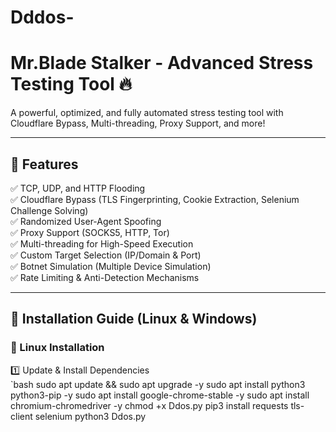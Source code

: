 # Dddos- 
# Mr.Blade Stalker - Advanced Stress Testing Tool 🔥

A powerful, optimized, and fully automated stress testing tool with Cloudflare Bypass, Multi-threading, Proxy Support, and more!


---

## 🔹 Features
✅ TCP, UDP, and HTTP Flooding  
✅ Cloudflare Bypass (TLS Fingerprinting, Cookie Extraction, Selenium Challenge Solving)  
✅ Randomized User-Agent Spoofing  
✅ Proxy Support (SOCKS5, HTTP, Tor)  
✅ Multi-threading for High-Speed Execution  
✅ Custom Target Selection (IP/Domain & Port)  
✅ Botnet Simulation (Multiple Device Simulation)  
✅ Rate Limiting & Anti-Detection Mechanisms  

---

## 📌 Installation Guide (Linux & Windows)  

### 🔧 Linux Installation  
1️⃣ Update & Install Dependencies  
`bash
sudo apt update && sudo apt upgrade -y
sudo apt install python3 python3-pip -y
sudo apt install google-chrome-stable -y
sudo apt install chromium-chromedriver -y
chmod +x Ddos.py
pip3 install requests tls-client selenium
python3 Ddos.py

